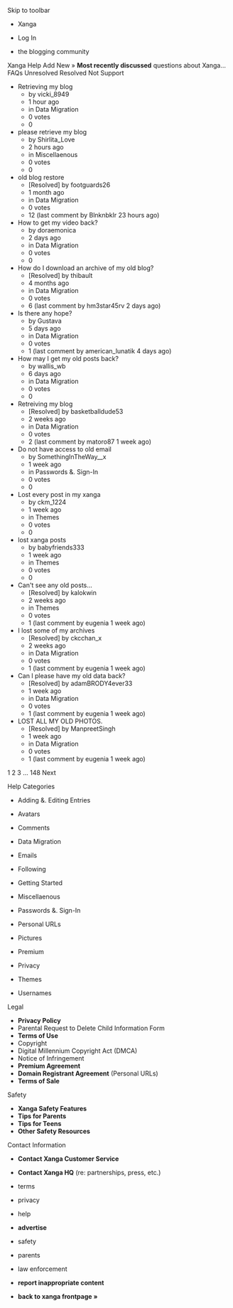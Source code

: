 Skip to toolbar

*   Xanga

*   Log In

*   the blogging community

Xanga Help Add New » **Most recently discussed** questions about Xanga… FAQs Unresolved Resolved Not Support

*   Retrieving my blog
    *   by vicki\_8949
    *   1 hour ago
    *   in Data Migration
    *   0 votes
    *   0
*   please retrieve my blog
    *   by Shirlita\_Love
    *   2 hours ago
    *   in Miscellaenous
    *   0 votes
    *   0
*   old blog restore
    *   \[Resolved\] by footguards26
    *   1 month ago
    *   in Data Migration
    *   0 votes
    *   12 (last comment by Blnknbklr 23 hours ago)
*   How to get my video back?
    *   by doraemonica
    *   2 days ago
    *   in Data Migration
    *   0 votes
    *   0
*   How do I download an archive of my old blog?
    *   \[Resolved\] by thibault
    *   4 months ago
    *   in Data Migration
    *   0 votes
    *   6 (last comment by hm3star45rv 2 days ago)
*   Is there any hope?
    *   by Gustava
    *   5 days ago
    *   in Data Migration
    *   0 votes
    *   1 (last comment by american\_lunatik 4 days ago)
*   How may I get my old posts back?
    *   by wallis\_wb
    *   6 days ago
    *   in Data Migration
    *   0 votes
    *   0
*   Retreiving my blog
    *   \[Resolved\] by basketballdude53
    *   2 weeks ago
    *   in Data Migration
    *   0 votes
    *   2 (last comment by matoro87 1 week ago)
*   Do not have access to old email
    *   by SomethingInTheWay\_\_x
    *   1 week ago
    *   in Passwords &. Sign-In
    *   0 votes
    *   0
*   Lost every post in my xanga
    *   by ckm\_1224
    *   1 week ago
    *   in Themes
    *   0 votes
    *   0
*   lost xanga posts
    *   by babyfriends333
    *   1 week ago
    *   in Themes
    *   0 votes
    *   0
*   Can't see any old posts...
    *   \[Resolved\] by kalokwin
    *   2 weeks ago
    *   in Themes
    *   0 votes
    *   1 (last comment by eugenia 1 week ago)
*   I lost some of my archives
    *   \[Resolved\] by ckcchan\_x
    *   2 weeks ago
    *   in Data Migration
    *   0 votes
    *   1 (last comment by eugenia 1 week ago)
*   Can I please have my old data back?
    *   \[Resolved\] by adamBRODY4ever33
    *   1 week ago
    *   in Data Migration
    *   0 votes
    *   1 (last comment by eugenia 1 week ago)
*   LOST ALL MY OLD PHOTOS.
    *   \[Resolved\] by ManpreetSingh
    *   1 week ago
    *   in Data Migration
    *   0 votes
    *   1 (last comment by eugenia 1 week ago)

1 2 3 ... 148 Next

Help Categories

*   Adding &. Editing Entries
*   Avatars
*   Comments
*   Data Migration
*   Emails
*   Following
*   Getting Started
*   Miscellaenous

*   Passwords &. Sign-In
*   Personal URLs
*   Pictures
*   Premium
*   Privacy
*   Themes
*   Usernames

Legal

*   **Privacy Policy**
*   Parental Request to Delete Child Information Form
*   **Terms of Use**
*   Copyright
*   Digital Millennium Copyright Act (DMCA)
*   Notice of Infringement
*   **Premium Agreement**
*   **Domain Registrant Agreement** (Personal URLs)
*   **Terms of Sale**

Safety

*   **Xanga Safety Features**
*   **Tips for Parents**
*   **Tips for Teens**
*   **Other Safety Resources**

Contact Information

*   **Contact Xanga Customer Service**
*   **Contact Xanga HQ** (re: partnerships, press, etc.)

*   terms
*   privacy
*   help
*   **advertise**

*   safety
*   parents
*   law enforcement
*   **report inappropriate content**

*   **back to xanga frontpage »**